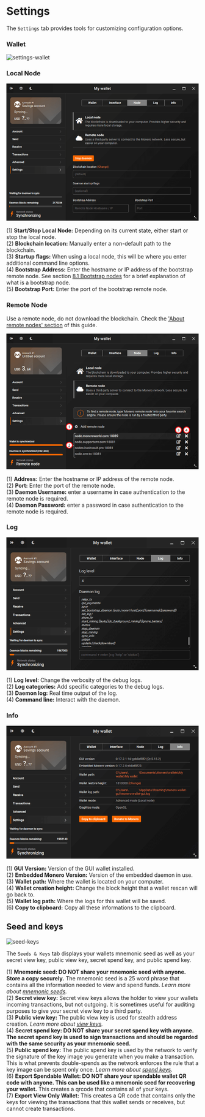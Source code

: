 # Settings

The `Settings` tab provides tools for customizing configuration options.

### Wallet

![settings-wallet](media/black_settings-wallet.png)

### Local Node

![settings_local-node](media/black_settings-node-local_node.png)

(1) **Start/Stop Local Node:** Depending on its current state, either start or stop the local node.    
(2) **Blockchain location:** Manually enter a non-default path to the blockchain.    
(3) **Startup flags:** When using a local node, this will be where you enter additional command line options.    
(4) **Bootstrap Address:** Enter the hostname or IP address of the bootstrap remote node. See section [8.1 Bootstrap nodes](#8.1-bootstrap-nodes) for a brief explanation of what is a bootstrap node.    
(5) **Bootstrap Port:** Enter the port of the bootstrap remote node.

### Remote Node

Use a remote node, do not download the blockchain. Check the ['About remote nodes' section](#8-about-remote-nodes) of this guide.

![settings_remote-node](media/black_settings-node-remote_node.png)

(1) **Address:** Enter the hostname or IP address of the remote node.    
(2) **Port:** Enter the port of the remote node.    
(3) **Daemon Username:**  enter a username in case authentication to the remote node is required.    
(4) **Daemon Password:**  enter a password in case authentication to the remote node is required.

### Log

![settings-log](media/black_settings-log.png)

(1) **Log level:** Change the verbosity of the debug logs.    
(2) **Log categories:** Add specific categories to the debug logs.    
(3) **Daemon log:** Real time output of the log.    
(4) **Command line:** Interact with the daemon.

### Info

![settings-info](media/black_settings-info.png)

(1) **GUI Version:** Version of the GUI wallet installed.    
(2) **Embedded Monero Version:** Version of the embedded daemon in use.    
(3) **Wallet path:** Where the wallet is located on your computer.    
(4) **Wallet creation height:** Change the block height that a wallet rescan will go back to.    
(5) **Wallet log path:** Where the logs for this wallet will be saved.    
(6) **Copy to clipboard:** Copy all these informations to the clipboard.    

## Seed and keys

![seed-keys](media/black_seed-keys.png)

The `Seeds & Keys` tab displays your wallets mnemonic seed as well as your secret view key, public view key, secret spend key, and public spend key.

(1) **Mnemonic seed: DO NOT share your mnemonic seed with anyone. Store a copy securely.** The mnemonic seed is a 25 word phrase that contains all the information needed to view and spend funds. *Learn more about [mnemonic seeds](https://getmonero.org/resources/moneropedia/mnemonicseed.html).*    
(2) **Secret view key:** Secret view keys allows the holder to view your wallets incoming transactions, but not outgoing. It is sometimes useful for auditing purposes to give your secret view key to a third party.    
(3) **Public view key:** The public view key is used for stealth address creation. *Learn more about [view keys](https://getmonero.org/resources/moneropedia/viewkey.html).*    
(4) **Secret spend key: DO NOT share your secret spend key with anyone. The secret spend key is used to sign transactions and should be regarded with the same security as your mnemonic seed.**    
(5) **Public spend key:** The public spend key is used by the network to verify the signature of the key image you generate when you make a transaction. This is what prevents double-spends as the network enforces the rule that a key image can be spent only once. *Learn more about [spend keys](https://getmonero.org/resources/moneropedia/spendkey.html).*    
(6) **Export Spendable Wallet: DO NOT share your spendable wallet QR code with anyone. This can be used like a mnemonic seed for recovering your wallet.** This creates a qrcode that contains all of your keys.    
(7) **Export View Only Wallet:** This creates a QR code that contains only the keys for viewing the transactions that this wallet sends or receives, but cannot create transactions.    


